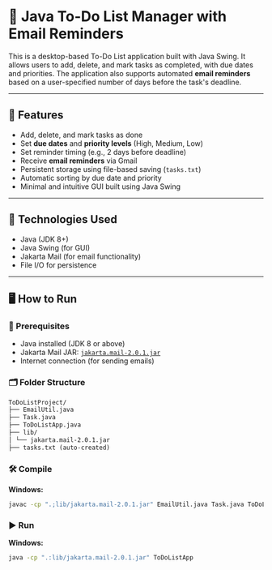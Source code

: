 # 📝 Java To-Do List Manager with Email Reminders

This is a desktop-based To-Do List application built with Java Swing. It allows users to add, delete, and mark tasks as completed, with due dates and priorities. The application also supports automated **email reminders** based on a user-specified number of days before the task's deadline.

---

## 📌 Features

- Add, delete, and mark tasks as done
- Set **due dates** and **priority levels** (High, Medium, Low)
- Set reminder timing (e.g., 2 days before deadline)
- Receive **email reminders** via Gmail
- Persistent storage using file-based saving (`tasks.txt`)
- Automatic sorting by due date and priority
- Minimal and intuitive GUI built using Java Swing

---

## 🚀 Technologies Used

- Java (JDK 8+)
- Java Swing (for GUI)
- Jakarta Mail (for email functionality)
- File I/O for persistence

---

## 🖥️ How to Run

### 🔧 Prerequisites

- Java installed (JDK 8 or above)
- Jakarta Mail JAR: [`jakarta.mail-2.0.1.jar`](https://repo1.maven.org/maven2/com/sun/mail/jakarta.mail/2.0.1/)
- Internet connection (for sending emails)

### 🗂 Folder Structure

```markdown
ToDoListProject/
├── EmailUtil.java
├── Task.java
├── ToDoListApp.java
├── lib/
│ └── jakarta.mail-2.0.1.jar
├── tasks.txt (auto-created)
```

### 🛠️ Compile

**Windows:**
```bash
javac -cp ".;lib/jakarta.mail-2.0.1.jar" EmailUtil.java Task.java ToDoListApp.java
```

### ▶️ Run

**Windows:**
```bash
java -cp ".:lib/jakarta.mail-2.0.1.jar" ToDoListApp
```
